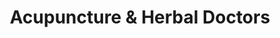 ---
title: "Acupuncture & Herbal Doctors"
url: /huddersfield/acupuncture-and-herbal-doctors/
shop: herbalist
---